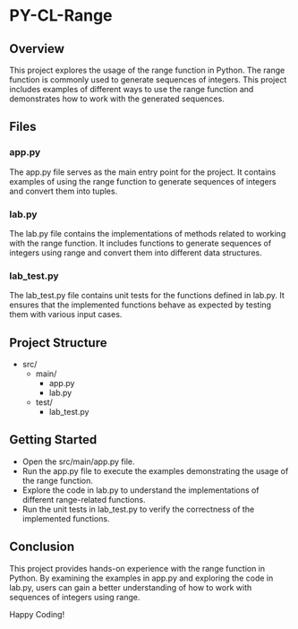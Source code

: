 # PY-CL-Range

## Overview

This project explores the usage of the range function in Python. The range function is commonly used to generate sequences of integers. This project includes examples of different ways to use the range function and demonstrates how to work with the generated sequences.

## Files

### app.py

The app.py file serves as the main entry point for the project. It contains examples of using the range function to generate sequences of integers and convert them into tuples.

### lab.py

The lab.py file contains the implementations of methods related to working with the range function. It includes functions to generate sequences of integers using range and convert them into different data structures.

### lab_test.py

The lab_test.py file contains unit tests for the functions defined in lab.py. It ensures that the implemented functions behave as expected by testing them with various input cases.

## Project Structure

- src/
  - main/
    - app.py
    - lab.py
  - test/
    - lab_test.py


## Getting Started

- Open the src/main/app.py file.
- Run the app.py file to execute the examples demonstrating the usage of the range function.
- Explore the code in lab.py to understand the implementations of different range-related functions.
- Run the unit tests in lab_test.py to verify the correctness of the implemented functions.

## Conclusion

This project provides hands-on experience with the range function in Python. By examining the examples in app.py and exploring the code in lab.py, users can gain a better understanding of how to work with sequences of integers using range.

Happy Coding!